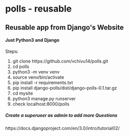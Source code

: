 # polls - reusable

<h2>Reusable app from Django's Website</h2>
<h4>Just Python3 and Django</h4>
<p>Steps:</p>
<ol>
  <li>git clone https://github.com/vchivu14/polls.git</li>
  <li>cd polls</li>
  <li>python3 -m venv venv</li>
  <li>source venv/bin/activate</li>
  <li>pip install -r requirements.txt</li>
  <li>pip install django-polls/dist/django-polls-0.1.tar.gz</li>
  <li>cd mysite</li>
  <li>python3 manage.py runserver</li>
  <li>check localhost:8000/polls</li>
</ol>
<h5>Create a superuser as admin to add more Questions</h5>
<link>https://docs.djangoproject.com/en/3.0/intro/tutorial02/<link>
